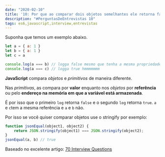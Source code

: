 ```yaml
---
date: "2020-02-10"
title: '10: Por que ao comparar dois objetos semelhantes ele retorna falso em JavaScript?'
description: "#PerguntasDeEntrevistas 10"
tags: es6,javascript,interview,entrevistas
---
```


Suponha que temos um exemplo abaixo.

```js
let a = { a: 1 }
let b = { a: 1 }
let c = a

console.log(a === b) // logga false mesmo que tenha a mesma propriedade
console.log(a === c) // logga true hmmmmmmm
```

**JavaScript** compara *objetos* e *primitivos* de maneira diferente. 

Nas *primitivas*, as compara por **valor** enquanto nos *objetos* por **referência** ou pelo **endereço na memória em que a variável está armazenada**.

É por isso que o primeiro `log` retorna `false` e o segundo `log` retorna `true`. `a` e `c`tem a mesma referência e `a` e `b` não.

Por isso se você quiser comparar objetos use o stringify por exemplo: 

```js
function jsonEqual(object1, object2) {
    return JSON.stringify(object1) === JSON.stringify(object2);
}
jsonEqual(a, b) // true
```

Baseado no excelente artigo: [70 Interview Questions](https://dev.to/macmacky/70-javascript-interview-questions-5gfi#14-whats-the-difference-between-and-)